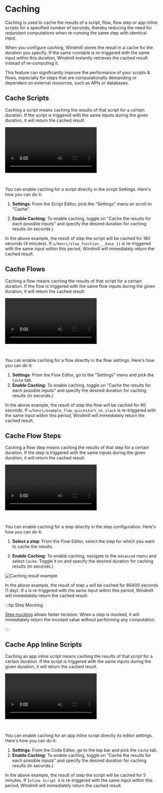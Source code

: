 # Caching

Caching is used to cache the results of a script, flow, flow step or app inline scripts for a specified number of seconds, thereby reducing the need for redundant computations when re-running the same step with identical input.

When you configure caching, Windmill stores the result in a cache for the duration you specify. If the same runnable is re-triggered with the same input within this duration, Windmill instantly retrieves the cached result instead of re-computing it.

This feature can significantly improve the performance of your scripts & flows, especially for steps that are computationally demanding or dependent on external resources, such as APIs or databases.

## Cache Scripts

Caching a script means caching the results of that script for a certain duration. If the script is triggered with the same inputs during the given duration, it will return the cached result.

<video
    className="border-2 rounded-xl object-cover w-full h-full"
    controls
    src="/videos/caching_script.mp4"
/>

<br/>

You can enable caching for a script directly in the script Settings. Here's how you can do it:

1. **Settings**: From the Script Editor, pick the "Settings" menu an scroll to "Cache".

2. **Enable Caching**: To enable caching, toggle on "Cache the results for each possible inputs" and specify the desired duration for caching results (in seconds.)

In the above example, the result of step the script will be cached for 180 seconds (4 minutes). If `u/henri/slow_function___base_11` is re-triggered with the same input within this period, Windmill will immediately return the cached result.

## Cache Flows

Caching a flow means caching the results of that script for a certain duration. If the flow is triggered with the same flow inputs during the given duration, it will return the cached result.

<video
    className="border-2 rounded-xl object-cover w-full h-full"
    controls
    src="/videos/caching_flow.mp4"
/>

<br/>

You can enable caching for a flow directly in the flow settings. Here's how you can do it:

1. **Settings**: From the Flow Editor, go to the "Settings" menu and pick the `Cache` tab.
2. **Enable Caching**: To enable caching, toggle on "Cache the results for each possible inputs" and specify the desired duration for caching results (in seconds.)

In the above example, the result of step the flow will be cached for 60 seconds. If `u/henri/example_flow_quickstart_no_slack` is re-triggered with the same input within this period, Windmill will immediately return the cached result.

## Cache Flow Steps

Caching a flow step means caching the results of that step for a certain duration. If the step is triggered with the same inputs during the given duration, it will return the cached result.

<video
    className="border-2 rounded-xl object-cover w-full h-full"
    controls
    src="/videos/cache_for_steps.mp4"
/>

<br/>

You can enable caching for a step directly in the step configuration. Here's how you can do it:

1. **Select a step**: From the Flow Editor, select the step for which you want to cache the results.

2. **Enable Caching**: To enable caching, navigate to the `Advanced` menu and select `Cache`. Toggle it on and specify the desired duration for caching results (in seconds.)

![Caching result example](../../assets/flows/cache_steps.gif)

In the above example, the result of step `a` will be cached for 86400 seconds (1 day). If `a` is re-triggered with the same input within this period, Windmill will immediately return the cached result.

:::tip Step Mocking

[Step mocking](../../flows/5_step_mocking.md) allows faster iteration. When a step is mocked, it will immediately return the mocked value without performing any computation.

:::

## Cache App Inline Scripts

Caching an app inline script means caching the results of that script for a certain duration. If the script is triggered with the same inputs during the given duration, it will return the cached result.

<video
    className="border-2 rounded-xl object-cover w-full h-full"
    controls
    src="/videos/caching_app.mp4"
/>

<br/>

You can enable caching for an app inline script directly its editor settings. Here's how you can do it:

1. **Settings**: From the Code Editor, go to the top bar and pick the `Cache` tab.
2. **Enable Caching**: To enable caching, toggle on "Cache the results for each possible inputs" and specify the desired duration for caching results (in seconds.)

In the above example, the result of step the script will be cached for 5 minutes. If `Inline Script 0` is re-triggered with the same input within this period, Windmill will immediately return the cached result.